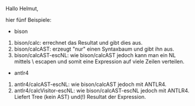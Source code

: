 Hallo Helmut,

hier fünf Beispiele:

* bison
1. bison/calc: errechnet das Resultat und gibt dies aus.
1. bison/calcAST: erzeugt "nur" einen Syntaxbaum und gibt ihn aus.
1. bison/calcAST-escNL: wie bison/calcAST jedoch kann man ein NL mittels \ escapen und somit eine Expression auf viele Zeilen verteilen.

* antlr4
1. antlr4/calcAST-escNL: wie bison/calcAST jedoch mit ANTLR4.
1. antlr4/calcVisitor-escNL: wie bison/calcAST-escNL jedoch mit ANTLR4. Liefert Tree (kein AST) und(!) Resultat der Expression.

